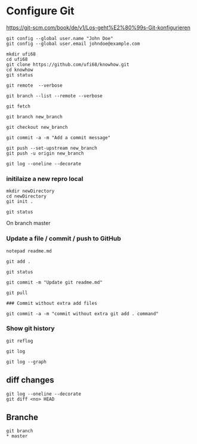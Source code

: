 # Configure Git 
https://git-scm.com/book/de/v1/Los-geht%E2%80%99s-Git-konfigurieren

``` 
git config --global user.name "John Doe"
git config --global user.email johndoe@example.com
```

```
mkdir ufi68
cd ufi68
git clone https://github.com/ufi68/knowhow.git
cd knowhow
git status

git remote  --verbose

git branch --list --remote --verbose

git fetch

git branch new_branch

git checkout new_branch

git commit -a -m "Add a commit message"

git push --set-upstream new_branch
git push -u origin new_branch

git log --oneline --decorate
```

### initilaize a new repro local

```
mkdir newDirectory
cd newDirectory
git init .

git status
```
On branch master

### Update a file / commit / push to GitHub


```
notepad readme.md

git add .

git status

git commit -m "Update git readme.md"

git pull

### Commit without extra add files 

git commit -a -m "commit without extra git add . command"
```

### Show git history

```
git reflog

git log

git log --graph
```

## diff changes 

```
git log --oneline --decorate
git diff <no> HEAD
```

## Branche

```
git branch
* master
```


